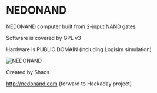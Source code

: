 # NEDONAND
NEDONAND computer built from 2-input NAND gates

Software is covered by GPL v3

Hardware is PUBLIC DOMAIN (including Logisim simulation)

![](https://gitlab.com/nedopc/nedonand/raw/master/hardware/nands-main.jpg "NEDONAND")

Created by Shaos

http://nedonand.com (forward to Hackaday project)